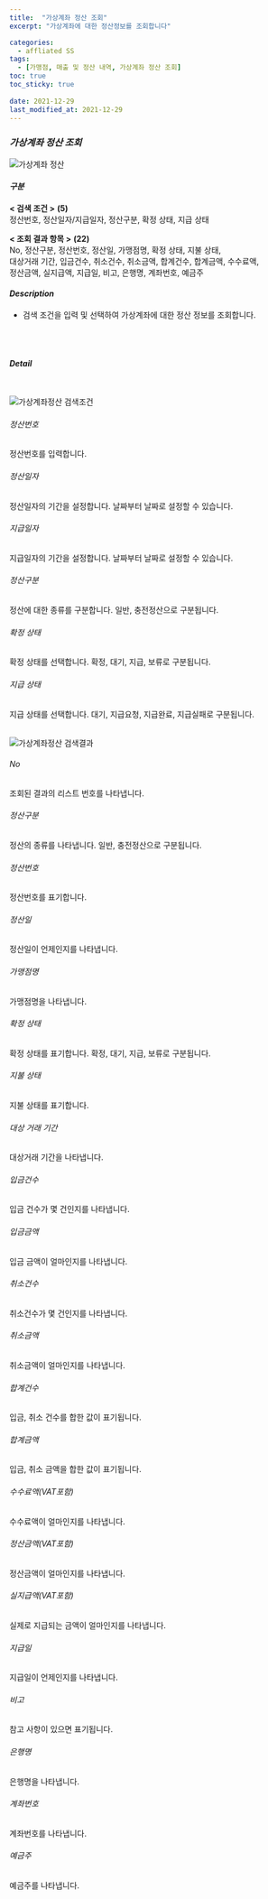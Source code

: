 ```yaml
---
title:  "가상계좌 정산 조회"
excerpt: "가상계좌에 대한 정산정보를 조회합니다"

categories:
  - affliated SS
tags:
  - [가맹점, 매출 및 정산 내역, 가상계좌 정산 조회]
toc: true
toc_sticky: true
 
date: 2021-12-29
last_modified_at: 2021-12-29
---
```

### *가상계좌 정산 조회*
![가상계좌 정산](https://user-images.githubusercontent.com/95394003/147636140-cf646db4-3295-47f7-bcfe-a26653ce1107.jpeg)

#### *구분* <br>
**< 검색 조건 >** **(5)**
<br>정산번호, 정산일자/지급일자, 정산구분, 확정 상태, 지급 상태

**< 조회 결과 항목 >** **(22)**
<br>No, 정산구분, 정산번호, 정산일, 가맹점명, 확정 상태, 지불 상태,<br>대상거래 기간, 입금건수, 취소건수, 취소금액, 합계건수, 합계금액, 수수료액,<br>정산금액, 실지급액, 지급일, 비고, 은행명, 계좌번호, 예금주

#### *Description*
- 검색 조건을 입력 및 선택하여 가상계좌에 대한 정산 정보를 조회합니다.
<br>
<br>

#### *Detail*
<br>

![가상계좌정산 검색조건](https://user-images.githubusercontent.com/95394003/147636144-b23d5a30-64ff-4195-be40-e647916edfcd.jpeg)
###### 정산번호
정산번호를 입력합니다.

###### 정산일자
정산일자의 기간을 설정합니다. 날짜부터 날짜로 설정할 수 있습니다.

###### 지급일자
지급일자의 기간을 설정합니다. 날짜부터 날짜로 설정할 수 있습니다.

###### 정산구분
정산에 대한 종류를 구분합니다. 일반, 충전정산으로 구분됩니다.

###### 확정 상태
확정 상태를 선택합니다. 확정, 대기, 지급, 보류로 구분됩니다.

###### 지급 상태
지급 상태를 선택합니다. 대기, 지급요청, 지급완료, 지급실패로 구분됩니다.
<br>
<br>

![가상계좌정산 검색결과](https://user-images.githubusercontent.com/95394003/147636145-fcfc259c-8cd5-4505-bbbb-ebd56ec01575.jpeg)
###### No
조회된 결과의 리스트 번호를 나타냅니다.

###### 정산구분
정산의 종류를 나타냅니다. 일반, 충전정산으로 구분됩니다.

###### 정산번호
정산번호를 표기합니다.

###### 정산일
정산일이 언제인지를 나타냅니다.

###### 가맹점명
가맹점명을 나타냅니다.

###### 확정 상태
확정 상태를 표기합니다. 확정, 대기, 지급, 보류로 구분됩니다.

###### 지불 상태
지불 상태를 표기합니다.

###### 대상 거래 기간
대상거래 기간을 나타냅니다.

###### 입금건수
입금 건수가 몇 건인지를 나타냅니다.

###### 입금금액
입금 금액이 얼마인지를 나타냅니다.

###### 취소건수
취소건수가 몇 건인지를 나타냅니다.

###### 취소금액
취소금액이 얼마인지를 나타냅니다.

###### 합계건수
입금, 취소 건수를 합한 값이 표기됩니다.

###### 합계금액
입금, 취소 금액을 합한 값이 표기됩니다.

###### 수수료액(VAT포함)
수수료액이 얼마인지를 나타냅니다.

###### 정산금액(VAT포함)
정산금액이 얼마인지를 나타냅니다.

###### 실지급액(VAT포함)
실제로 지급되는 금액이 얼마인지를 나타냅니다.

###### 지급일
지급일이 언제인지를 나타냅니다.

###### 비고
참고 사항이 있으면 표기됩니다.

###### 은행명
은행명을 나타냅니다.

###### 계좌번호
계좌번호를 나타냅니다.

###### 예금주
예금주를 나타냅니다.